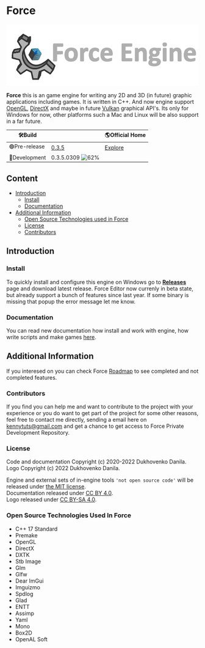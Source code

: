 # Force

![image](.github/ForceHome.png)

**Force** this is an game engine for writing any 2D and 3D (in future) graphic applications including games. It is written in C++.
And now engine support [OpenGL](https://www.khronos.org/opengl/), [DirectX](https://en.wikipedia.org/wiki/DirectX) and maybe in future
[Vulkan](https://www.khronos.org/vulkan/) graphical API's.  Its only for Windows for now, other platforms such a Mac and Linux will be also
support in a far future.

| :hammer_and_wrench:**Build**     |            | :earth_americas:**Official Home**                           |
|----------------------------------|------------| ---------------------------------------------------------- |
| :green_circle:Pre-release        | [0.3.5](https://github.com/KennyProgrammer/Force/releases) | [Explore](https://danil-dukhovenko.gitbook.io/force/) |
| :red_circle:Development          | 0.3.5.0309 ![62%](https://progress-bar.dev/64) |

## Content
* [Introduction](#introduction)
  * [Install](#install)
  * [Documentation](#documentation)
* [Additional Information](#additional-information)
  * [Open Source Technologies used in Force](#open-source-technologies-used-in-force)
  * [License](#license)
  * [Contributors](#contributors)

## Introduction
### Install

To quickly install and configure this engine on Windows go to [**Releases**](https://github.com/KennyProgrammer/Force/releases) page and download 
latest release. Force Editor now currenly in beta state, but already support a bunch of features since last year. If some binary is missing that popup the error message let me know.

### Documentation
You can read new documentation how install and work with engine, how write scripts and make games [here](https://danil-dukhovenko.gitbook.io/force/).

## Additional Information

If you interesed on you can check Force [Roadmap](.github/Force-RoadMap.md) to see completed and not completed features.

### Contributors

If you find you can help me and want to contribute to the project with your experience or you do want to get part of the project for some other
reasons, feel free to contact me directly, sending a email here on kennytuts@gmail.com and get a chance to get access to Force Private Development Repository.

### License

Code and documentation Copyright (c) 2020-2022 Dukhovenko Danila.\
Logo Copyright (c) 2022 Dukhovenko Danila.

Engine and external sets of in-engine tools `'not open source code'` will be released under [the MIT license](./).\
Documentation released under [CC BY 4.0](https://creativecommons.org/licenses/by/4.0/).\
Logo released under [CC BY-SA 4.0](https://creativecommons.org/licenses/by-sa/4.0/).

### Open Source Technologies Used In Force

* C++ 17 Standard
* Premake
* OpenGL
* DirectX
* DXTK
* Stb Image
* Glm
* Glfw
* Dear ImGui
* Imguizmo
* Spdlog
* Glad
* ENTT
* Assimp
* Yaml
* Mono
* Box2D
* OpenAL Soft
